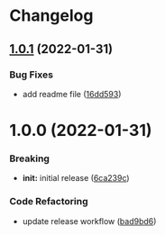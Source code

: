 # Changelog

## [1.0.1](https://github.com/jetstreamlabs/scaffold/compare/v1.0.0...v1.0.1) (2022-01-31)


### Bug Fixes

* add readme file ([16dd593](https://github.com/jetstreamlabs/scaffold/commit/16dd59307b86e9ed95061b1521caccad165df8da))

# 1.0.0 (2022-01-31)


### Breaking

* **init:** initial release ([6ca239c](https://github.com/jetstreamlabs/scaffold/commit/6ca239cc07468341378cc34c30ab79c9a84d302e))


### Code Refactoring

* update release workflow ([bad9bd6](https://github.com/jetstreamlabs/scaffold/commit/bad9bd6b630cd50501afddc3dd03b0d04958b45d))
